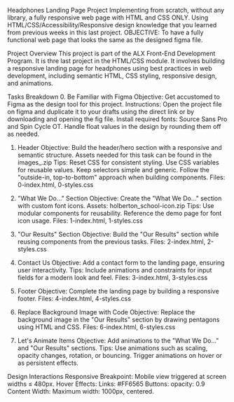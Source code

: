 Headphones Landing Page Project
Implementing from scratch, without any library, a fully responsive web page with HTML and CSS  ONLY. 
Using HTML/CSS/Accessibility/Responsive design knowledge that you learned from previous weeks in this last project.
OBJECTIVE: To have a fully functional web page that looks the same as the designed figma file.

Project Overview
This project is part of the ALX Front-End Development Program. 
It is thre last project in the HTML/CSS module. It involves building a responsive landing page for headphones using best practices in web development, including semantic HTML, CSS styling, responsive design, and animations.

Tasks Breakdown
0. Be Familiar with Figma
Objective: Get accustomed to Figma as the design tool for this project.
Instructions:
Open the project file on figma and duplicate it to your drafts using the direct link or by downloading and opening the fig file.
Install required fonts: Source Sans Pro and Spin Cycle OT.
Handle float values in the design by rounding them off as needed.

1. Header
Objective: Build the header/hero section with a responsive and semantic structure.
Assets needed for this task can be found in the images_.zip
Tips:
Reset CSS for consistent styling.
Use CSS variables for reusable values.
Keep selectors simple and generic.
Follow the "outside-in, top-to-bottom" approach when building components.
Files: 0-index.html, 0-styles.css

2. "What We Do..." Section
Objective: Create the "What We Do..." section with custom font icons.
Assets: holberton_school-icon.zip
Tips:
Use modular components for reusability.
Reference the demo page for font icon usage.
Files: 1-index.html, 1-styles.css

3. "Our Results" Section
Objective: Build the "Our Results" section while reusing components from the previous tasks.
Files: 2-index.html, 2-styles.css

4. Contact Us
Objective: Add a contact form to the landing page, ensuring user interactivity.
Tips:
Include animations and constraints for input fields for a modern look and feel.
Files: 3-index.html, 3-styles.css

5. Footer
Objective: Complete the landing page by building a responsive footer.
Files: 4-index.html, 4-styles.css

6. Replace Background Image with Code
Objective: Replace the background image in the "Our Results" section by drawing pentagons using HTML and CSS.
Files: 6-index.html, 6-styles.css

7. Let's Animate Items
Objective: Add animations to the "What We Do..." and "Our Results" sections.
Tips:
Use animations such as scaling, opacity changes, rotation, or bouncing.
Trigger animations on hover or as persistent effects.

Design Interactions
Responsive Breakpoint:
Mobile view triggered at screen widths ≤ 480px.
Hover Effects:
Links: #FF6565
Buttons: opacity: 0.9
Content Width:
Maximum width: 1000px, centered.
